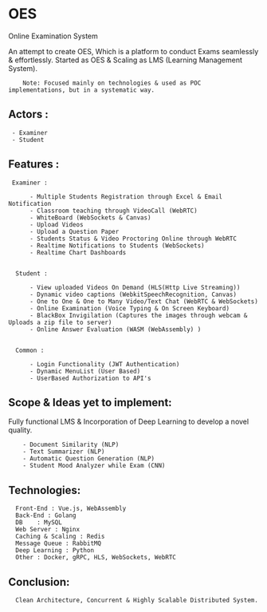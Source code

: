 # OES

Online Examination System

An attempt to create OES, Which is a platform to conduct Exams seamlessly & effortlessly. Started as OES & Scaling as LMS (Learning Management System).

        Note: Focused mainly on technologies & used as POC implementations, but in a systematic way.

## Actors :

     - Examiner
     - Student

## Features :

     Examiner :

    	  - Multiple Students Registration through Excel & Email Notification
    	  - Classroom teaching through VideoCall (WebRTC)
    	  - WhiteBoard (WebSockets & Canvas)
    	  - Upload Videos
    	  - Upload a Question Paper
    	  - Students Status & Video Proctoring Online through WebRTC
    	  - Realtime Notifications to Students (WebSockets)
    	  - Realtime Chart Dashboards


      Student :

    	  - View uploaded Videos On Demand (HLS(Http Live Streaming))
    	  - Dynamic video captions (WebkitSpeechRecognition, Canvas)
    	  - One to One & One to Many Video/Text Chat (WebRTC & WebSockets)
    	  - Online Examination (Voice Typing & On Screen Keyboard)
    	  - BlackBox Invigilation (Captures the images through webcam & Uploads a zip file to server)
    	  - Online Answer Evaluation (WASM (WebAssembly) )


      Common :

    	  - Login Functionality (JWT Authentication)
    	  - Dynamic MenuList (User Based)
    	  - UserBased Authorization to API's

## Scope & Ideas yet to implement:

Fully functional LMS & Incorporation of Deep Learning to develop a novel quality.

        - Document Similarity (NLP)
        - Text Summarizer (NLP)
        - Automatic Question Generation (NLP)
        - Student Mood Analyzer while Exam (CNN)

## Technologies:

      Front-End : Vue.js, WebAssembly
      Back-End : Golang
      DB	: MySQL
      Web Server : Nginx
      Caching & Scaling : Redis
      Message Queue : RabbitMQ
      Deep Learning : Python
      Other : Docker, gRPC, HLS, WebSockets, WebRTC

## Conclusion:

      Clean Architecture, Concurrent & Highly Scalable Distributed System.
